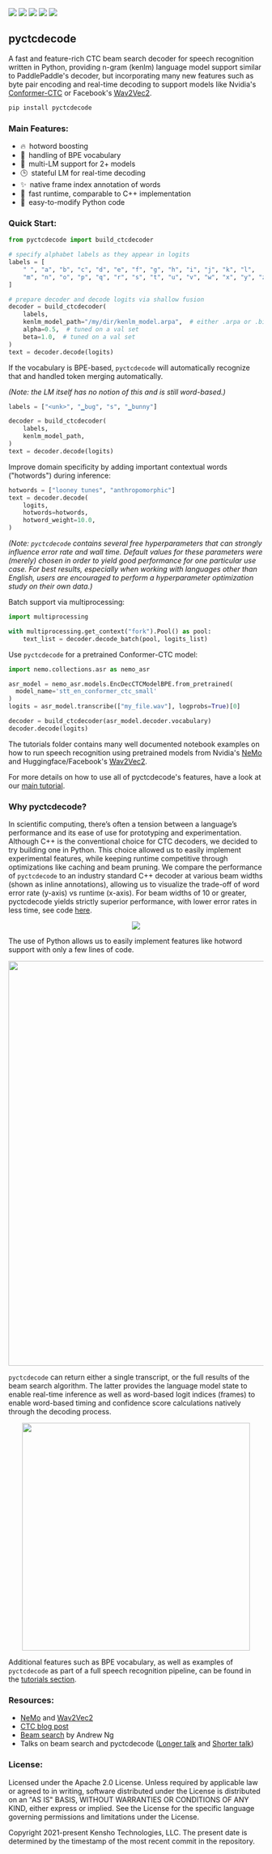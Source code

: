   <a href="https://github.com/kensho-technologies/pyctcdecode/actions?query=workflow%3A%22Tests+and+lint%22"><img src="https://github.com/kensho-technologies/pyctcdecode/workflows/Tests%20and%20lint/badge.svg" /></a>
  <a href="https://codecov.io/gh/kensho-technologies/pyctcdecode"><img src="https://codecov.io/gh/kensho-technologies/pyctcdecode/branch/main/graph/badge.svg" /></a>
  <a href="https://opensource.org/licenses/Apache-2.0"><img src="https://img.shields.io/badge/License-Apache%202.0-blue.svg" /></a>
  <a href="http://www.repostatus.org/#active"><img src="http://www.repostatus.org/badges/latest/active.svg" /></a>
  <a href="https://github.com/psf/black"><img src="https://img.shields.io/badge/code%20style-black-000000.svg" /></a>

## pyctcdecode

A fast and feature-rich CTC beam search decoder for speech recognition written in Python, providing n-gram (kenlm) language model support similar to PaddlePaddle's decoder, but incorporating many new features such as byte pair encoding and real-time decoding to support models like Nvidia's [Conformer-CTC](tutorials/01_pipeline_nemo.ipynb) or Facebook's [Wav2Vec2](tutorials/02_pipeline_huggingface.ipynb).

``` bash
pip install pyctcdecode
```

### Main Features:

- 🔥 hotword boosting
- 🤖 handling of BPE vocabulary
- 👥 multi-LM support for 2+ models
- 🕒 stateful LM for real-time decoding
- ✨ native frame index annotation of words
- 💨 fast runtime, comparable to C++ implementation
- 🐍 easy-to-modify Python code

### Quick Start:

``` python
from pyctcdecode import build_ctcdecoder

# specify alphabet labels as they appear in logits
labels = [
    " ", "a", "b", "c", "d", "e", "f", "g", "h", "i", "j", "k", "l",
    "m", "n", "o", "p", "q", "r", "s", "t", "u", "v", "w", "x", "y", "z",
]

# prepare decoder and decode logits via shallow fusion
decoder = build_ctcdecoder(
    labels,
    kenlm_model_path="/my/dir/kenlm_model.arpa",  # either .arpa or .bin file
    alpha=0.5,  # tuned on a val set
    beta=1.0,  # tuned on a val set
)
text = decoder.decode(logits)
```

If the vocabulary is BPE-based, `pyctcdecode` will automatically recognize that and handled token merging automatically.

_(Note: the LM itself has no notion of this and is still word-based.)_

``` python
labels = ["<unk>", "▁bug", "s", "▁bunny"]

decoder = build_ctcdecoder(
    labels,
    kenlm_model_path,
)
text = decoder.decode(logits)
```

Improve domain specificity by adding important contextual words ("hotwords") during inference:

``` python
hotwords = ["looney tunes", "anthropomorphic"]
text = decoder.decode(
    logits,
    hotwords=hotwords,
    hotword_weight=10.0,
)
```

_(Note: `pyctcdecode` contains several free hyperparameters
that can strongly influence error rate and wall time.  Default values
for these parameters were (merely) chosen in order to yield good
performance for one particular use case.  For best results, especially
when working with languages other than English, users are encouraged
to perform a hyperparameter optimization study on their own data.)_

Batch support via multiprocessing:

``` python
import multiprocessing

with multiprocessing.get_context("fork").Pool() as pool:
    text_list = decoder.decode_batch(pool, logits_list)
```

Use `pyctcdecode` for a pretrained Conformer-CTC model:

``` python
import nemo.collections.asr as nemo_asr

asr_model = nemo_asr.models.EncDecCTCModelBPE.from_pretrained(
  model_name='stt_en_conformer_ctc_small'
)
logits = asr_model.transcribe(["my_file.wav"], logprobs=True)[0]

decoder = build_ctcdecoder(asr_model.decoder.vocabulary)
decoder.decode(logits)
```

The tutorials folder contains many well documented notebook examples on how to run speech recognition using pretrained models from Nvidia's [NeMo](https://github.com/NVIDIA/NeMo) and Huggingface/Facebook's [Wav2Vec2](https://huggingface.co/transformers/model_doc/wav2vec2.html).

For more details on how to use all of pyctcdecode's features, have a look at our [main tutorial](tutorials/00_basic_usage.ipynb).

### Why pyctcdecode?

In scientific computing, there’s often a tension between a language’s performance and its ease of use for prototyping and experimentation. Although C++ is the conventional choice for CTC decoders, we decided to try building one in Python. This choice allowed us to easily implement experimental features, while keeping runtime competitive through optimizations like caching and beam pruning. We compare the performance of `pyctcdecode` to an industry standard C++ decoder at various beam widths (shown as inline annotations), allowing us to visualize the trade-off of word error rate (y-axis) vs runtime (x-axis). For beam widths of 10 or greater, pyctcdecode yields strictly superior performance, with lower error rates in less time, see code [here](tutorials/03_eval_performance.ipynb).

<p align="center"><img src="docs/images/performance.png"></p>

The use of Python allows us to easily implement features like hotword support with only a few lines of code.

<p align="center"><img width="800px" src="docs/images/hotwords.png"></p>

`pyctcdecode` can return either a single transcript, or the full results of the beam search algorithm. The latter provides the language model state to enable real-time inference as well as word-based logit indices (frames) to enable word-based timing and confidence score calculations natively through the decoding process.

<p align="center"><img width="450px" src="docs/images/beam_output.png"></p>

Additional features such as BPE vocabulary, as well as examples of `pyctcdecode` as part of a full speech recognition pipeline, can be found in the [tutorials section](tutorials).

### Resources:

- [NeMo](https://github.com/NVIDIA/NeMo) and [Wav2Vec2](https://huggingface.co/transformers/model_doc/wav2vec2.html)
- [CTC blog post](https://distill.pub/2017/ctc/)
- [Beam search](https://www.youtube.com/watch?v=RLWuzLLSIgw) by Andrew Ng
- Talks on beam search and pyctcdecode ([Longer talk](https://www.youtube.com/watch?v=CDuvVL0z_xk) and [Shorter talk](https://www.youtube.com/watch?v=mp7fHMTnK9A)) 

### License:

Licensed under the Apache 2.0 License. Unless required by applicable law or agreed to in writing, software distributed under the License is distributed on an "AS IS" BASIS, WITHOUT WARRANTIES OR CONDITIONS OF ANY KIND, either express or implied. See the License for the specific language governing permissions and limitations under the License.

Copyright 2021-present Kensho Technologies, LLC. The present date is determined by the timestamp of the most recent commit in the repository.
